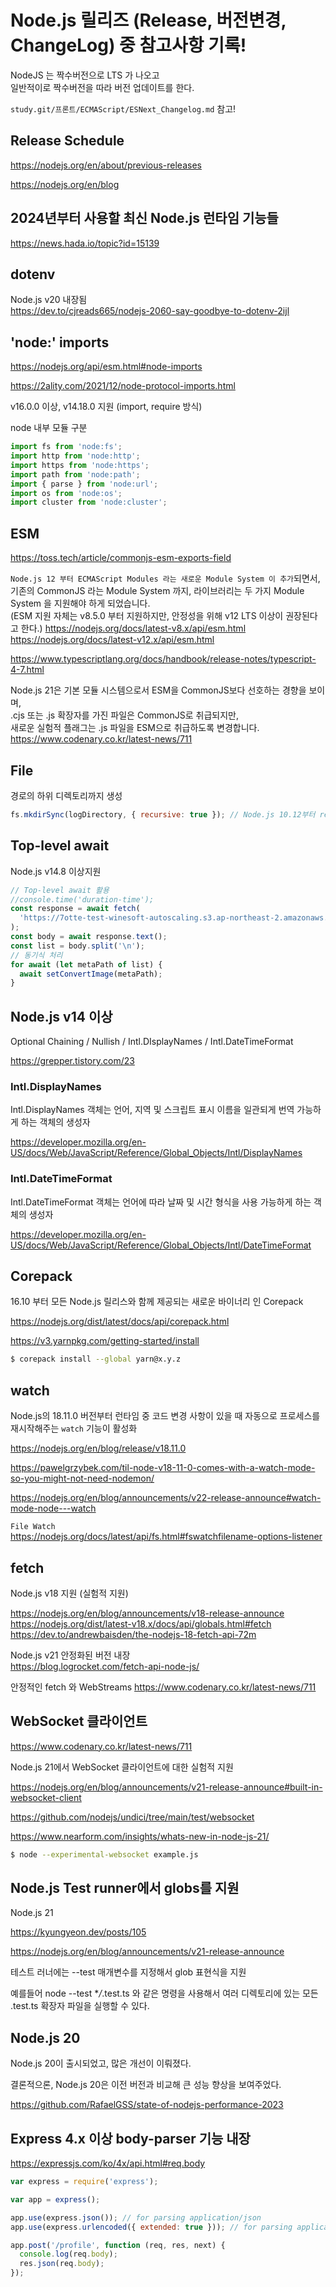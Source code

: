 # Node.js 릴리즈 (Release, 버전변경, ChangeLog) 중 참고사항 기록!

NodeJS 는 짝수버전으로 LTS 가 나오고  
일반적이로 짝수버전을 따라 버전 업데이트를 한다.

`study.git/프론트/ECMAScript/ESNext_Changelog.md` 참고!

## Release Schedule

https://nodejs.org/en/about/previous-releases

https://nodejs.org/en/blog

## 2024년부터 사용할 최신 Node.js 런타임 기능들

https://news.hada.io/topic?id=15139

## dotenv

Node.js v20 내장됨  
https://dev.to/cjreads665/nodejs-2060-say-goodbye-to-dotenv-2ijl

## 'node:' imports

https://nodejs.org/api/esm.html#node-imports

https://2ality.com/2021/12/node-protocol-imports.html

v16.0.0 이상, v14.18.0 지원 (import, require 방식)

node 내부 모듈 구분

```javascript
import fs from 'node:fs';
import http from 'node:http';
import https from 'node:https';
import path from 'node:path';
import { parse } from 'node:url';
import os from 'node:os';
import cluster from 'node:cluster';
```

## ESM

https://toss.tech/article/commonjs-esm-exports-field

`Node.js 12 부터 ECMAScript Modules 라는 새로운 Module System 이 추가`되면서,  
기존의 CommonJS 라는 Module System 까지, 라이브러리는 두 가지 Module System 을 지원해야 하게 되었습니다.  
(ESM 지원 자체는 v8.5.0 부터 지원하지만, 안정성을 위해 v12 LTS 이상이 권장된다고 한다.)
https://nodejs.org/docs/latest-v8.x/api/esm.html  
https://nodejs.org/docs/latest-v12.x/api/esm.html

https://www.typescriptlang.org/docs/handbook/release-notes/typescript-4-7.html

Node.js 21은 기본 모듈 시스템으로서 ESM을 CommonJS보다 선호하는 경향을 보이며,  
.cjs 또는 .js 확장자를 가진 파일은 CommonJS로 취급되지만,  
새로운 실험적 플래그는 .js 파일을 ESM으로 취급하도록 변경합니다.  
https://www.codenary.co.kr/latest-news/711

## File

경로의 하위 디렉토리까지 생성

```javascript
fs.mkdirSync(logDirectory, { recursive: true }); // Node.js 10.12부터 recursive 옵션 지원
```

## Top-level await

Node.js v14.8 이상지원

```javascript
// Top-level await 활용
//console.time('duration-time');
const response = await fetch(
  'https://7otte-test-winesoft-autoscaling.s3.ap-northeast-2.amazonaws.com/heic.list',
);
const body = await response.text();
const list = body.split('\n');
// 동기식 처리
for await (let metaPath of list) {
  await setConvertImage(metaPath);
}
```

## Node.js v14 이상

Optional Chaining / Nullish / Intl.DIsplayNames / Intl.DateTimeFormat

https://grepper.tistory.com/23

### Intl.DisplayNames

Intl.DisplayNames 객체는 언어, 지역 및 스크립트 표시 이름을 일관되게 번역 가능하게 하는 객체의 생성자

https://developer.mozilla.org/en-US/docs/Web/JavaScript/Reference/Global_Objects/Intl/DisplayNames

### Intl.DateTimeFormat

Intl.DateTimeFormat 객체는 언어에 따라 날짜 및 시간 형식을 사용 가능하게 하는 객체의 생성자

https://developer.mozilla.org/en-US/docs/Web/JavaScript/Reference/Global_Objects/Intl/DateTimeFormat

## Corepack

16.10 부터 모든 Node.js 릴리스와 함께 제공되는 새로운 바이너리 인 Corepack

https://nodejs.org/dist/latest/docs/api/corepack.html

https://v3.yarnpkg.com/getting-started/install

```bash
$ corepack install --global yarn@x.y.z
```

## watch

Node.js의 18.11.0 버전부터 런타임 중 코드 변경 사항이 있을 때 자동으로 프로세스를 재시작해주는 `watch` 기능이 활성화

https://nodejs.org/en/blog/release/v18.11.0

https://pawelgrzybek.com/til-node-v18-11-0-comes-with-a-watch-mode-so-you-might-not-need-nodemon/

https://nodejs.org/en/blog/announcements/v22-release-announce#watch-mode-node---watch

`File Watch`  
https://nodejs.org/docs/latest/api/fs.html#fswatchfilename-options-listener

## fetch

Node.js v18 지원 (실험적 지원)

https://nodejs.org/en/blog/announcements/v18-release-announce  
https://nodejs.org/dist/latest-v18.x/docs/api/globals.html#fetch  
https://dev.to/andrewbaisden/the-nodejs-18-fetch-api-72m

Node.js v21 안정화된 버전 내장  
https://blog.logrocket.com/fetch-api-node-js/

안정적인 fetch 와 WebStreams
https://www.codenary.co.kr/latest-news/711

## WebSocket 클라이언트

https://www.codenary.co.kr/latest-news/711

Node.js 21에서 WebSocket 클라이언트에 대한 실험적 지원

https://nodejs.org/en/blog/announcements/v21-release-announce#built-in-websocket-client

https://github.com/nodejs/undici/tree/main/test/websocket

https://www.nearform.com/insights/whats-new-in-node-js-21/

```bash
$ node --experimental-websocket example.js
```

## Node.js Test runner에서 globs를 지원

Node.js 21

https://kyungyeon.dev/posts/105

https://nodejs.org/en/blog/announcements/v21-release-announce

테스트 러너에는 --test 매개변수를 지정해서 glob 표현식을 지원

예를들어 node --test \*_/_.test.ts 와 같은 명령을 사용해서 여러 디렉토리에 있는 모든 .test.ts 확장자 파일을 실행할 수 있다.

## Node.js 20

Node.js 20이 출시되었고, 많은 개선이 이뤄졌다.

결론적으론, Node.js 20은 이전 버전과 비교해 큰 성능 향상을 보여주었다.

https://github.com/RafaelGSS/state-of-nodejs-performance-2023

## Express 4.x 이상 body-parser 기능 내장

https://expressjs.com/ko/4x/api.html#req.body

```javascript
var express = require('express');

var app = express();

app.use(express.json()); // for parsing application/json
app.use(express.urlencoded({ extended: true })); // for parsing application/x-www-form-urlencoded

app.post('/profile', function (req, res, next) {
  console.log(req.body);
  res.json(req.body);
});
```
